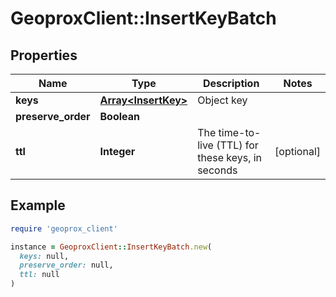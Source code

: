 # GeoproxClient::InsertKeyBatch

## Properties

| Name | Type | Description | Notes |
| ---- | ---- | ----------- | ----- |
| **keys** | [**Array&lt;InsertKey&gt;**](InsertKey.md) | Object key |  |
| **preserve_order** | **Boolean** |  |  |
| **ttl** | **Integer** | The time-to-live (TTL) for these keys, in seconds | [optional] |

## Example

```ruby
require 'geoprox_client'

instance = GeoproxClient::InsertKeyBatch.new(
  keys: null,
  preserve_order: null,
  ttl: null
)
```

